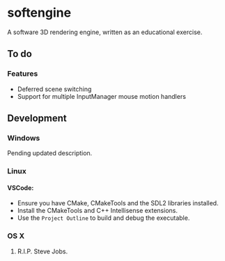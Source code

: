 # softengine
A software 3D rendering engine, written as an educational exercise.

## To do

### Features

* Deferred scene switching
* Support for multiple InputManager mouse motion handlers

## Development

### Windows

Pending updated description.

### Linux

#### VSCode:
- Ensure you have CMake, CMakeTools and the SDL2 libraries installed.
- Install the CMakeTools and C++ Intellisense extensions.
- Use the `Project Outline` to build and debug the executable.

### OS X
1. R.I.P. Steve Jobs.